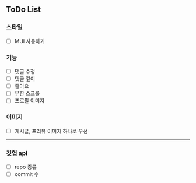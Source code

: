 ## ToDo List

### 스타일

- [ ] MUI 사용하기

### 기능

- [ ] 댓글 수정
- [ ] 댓글 깊이
- [ ] 좋아요
- [ ] 무한 스크롤
- [ ] 프로필 이미지

### 이미지

- [ ] 게시글, 프리뷰 이미지 하나로 우선

---

### 깃헙 api

- [ ] repo 종류
- [ ] commit 수

